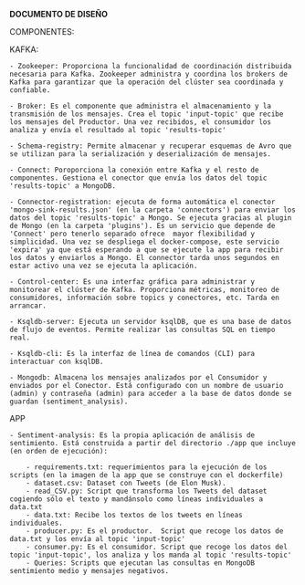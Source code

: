 **DOCUMENTO DE DISEÑO**

COMPONENTES:

KAFKA:

    - Zookeeper: Proporciona la funcionalidad de coordinación distribuida necesaria para Kafka. Zookeeper administra y coordina los brokers de Kafka para garantizar que la operación del clúster sea coordinada y confiable.

    - Broker: Es el componente que administra el almacenamiento y la transmisión de los mensajes. Crea el topic 'input-topic' que recibe los mensajes del Productor. Una vez recibidos, el consumidor los analiza y envía el resultado al topic 'results-topic'

    - Schema-registry: Permite almacenar y recuperar esquemas de Avro que se utilizan para la serialización y deserialización de mensajes.

    - Connect: Poroporciona la conexión entre Kafka y el resto de componentes. Gestiona el conector que envía los datos del topic 'results-topic' a MongoDB.

    - Connector-registration: ejecuta de forma automática el conector 'mongo-sink-results.json' (en la carpeta 'connectors') para enviar los datos del topic 'results-topic' a Mongo. Se ejecuta gracias al plugin de Mongo (en la carpeta 'plugins'). Es un servicio que depende de 'Connect' pero tenerlo separado ofrece  mayor flexibilidad y simplicidad. Una vez se despliega el docker-compose, este servicio 'expira' ya que está esperando a que se ejecute la app para recibir los datos y enviarlos a Mongo. El connector tarda unos segundos en estar activo una vez se ejecuta la aplicación.

    - Control-center: Es una interfaz gráfica para administrar y monitorear el clúster de Kafka. Proporciona métricas, monitoreo de consumidores, información sobre topics y conectores, etc. Tarda en arrancar.

    - Ksqldb-server: Ejecuta un servidor ksqlDB, que es una base de datos de flujo de eventos. Permite realizar las consultas SQL en tiempo real.

    - Ksqldb-cli: Es la interfaz de línea de comandos (CLI) para interactuar con ksqlDB. 

    - Mongodb: Almacena los mensajes analizados por el Consumidor y enviados por el Conector. Está configurado con un nombre de usuario (admin) y contraseña (admin) para acceder a la base de datos donde se guardan (sentiment_analysis).

APP

    - Sentiment-analysis: Es la propia aplicación de análisis de sentimiento. Está construida a partir del directorio ./app que incluye (en orden de ejecución):

        - requirements.txt: requerimientos para la ejecución de los scripts (en la imagen de la app que se construye con el dockerfile)
        - dataset.csv: Dataset con Tweets (de Elon Musk).
        - read_CSV.py: Script que transforma los Tweets del dataset cogiendo sólo el texto y mandánsolo como líneas individuales a data.txt 
        - data.txt: Recibe los textos de los tweets en líneas individuales.
        - producer.py: Es el productor.  Script que recoge los datos de data.txt y los envía al topic 'input-topic'
        - consumer.py: Es el consumidor. Script que recoge los datos del topic 'input-topic', los analiza y los manda al topic 'results-topic'
        - Queries: Scripts que ejecutan las consultas en MongoDB sentimiento medio y mensajes negativos.


